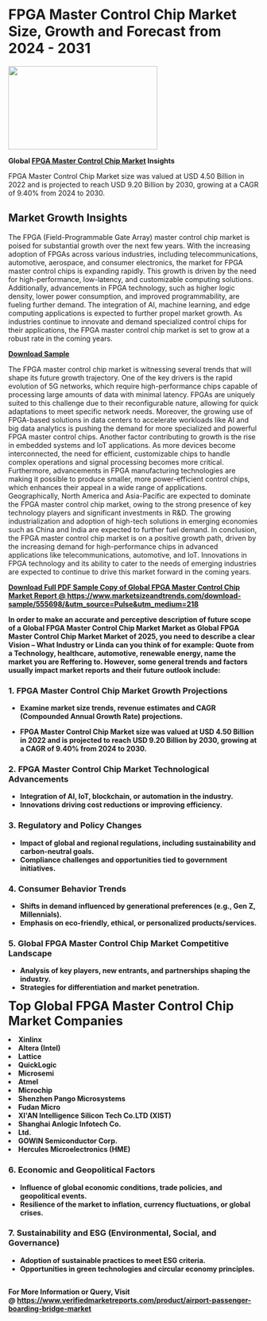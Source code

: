 <H1>FPGA Master Control Chip Market Size, Growth and Forecast from 2024 - 2031</H1><img class="aligncenter size-medium wp-image-584254" src="https://thirdeyenews.in/wp-content/uploads/2024/09/Global-Market-Research-300x168.jpeg" alt="" width="300" height="168" /><p><strong>Global&nbsp;<a href="https://www.marketsizeandtrends.com/download-sample/555698/&amp;utm_source=Pulse&amp;utm_medium=218">FPGA Master Control Chip Market</a> Insights</strong></p><p>FPGA Master Control Chip Market size was valued at USD 4.50 Billion in 2022 and is projected to reach USD 9.20 Billion by 2030, growing at a CAGR of 9.40% from 2024 to 2030.</p><p><h2>Market Growth Insights</h2> <p>The FPGA (Field-Programmable Gate Array) master control chip market is poised for substantial growth over the next few years. With the increasing adoption of FPGAs across various industries, including telecommunications, automotive, aerospace, and consumer electronics, the market for FPGA master control chips is expanding rapidly. This growth is driven by the need for high-performance, low-latency, and customizable computing solutions. Additionally, advancements in FPGA technology, such as higher logic density, lower power consumption, and improved programmability, are fueling further demand. The integration of AI, machine learning, and edge computing applications is expected to further propel market growth. As industries continue to innovate and demand specialized control chips for their applications, the FPGA master control chip market is set to grow at a robust rate in the coming years.</p> <p><strong><a href="#">Download Sample</a></strong></p> <p>The FPGA master control chip market is witnessing several trends that will shape its future growth trajectory. One of the key drivers is the rapid evolution of 5G networks, which require high-performance chips capable of processing large amounts of data with minimal latency. FPGAs are uniquely suited to this challenge due to their reconfigurable nature, allowing for quick adaptations to meet specific network needs. Moreover, the growing use of FPGA-based solutions in data centers to accelerate workloads like AI and big data analytics is pushing the demand for more specialized and powerful FPGA master control chips. Another factor contributing to growth is the rise in embedded systems and IoT applications. As more devices become interconnected, the need for efficient, customizable chips to handle complex operations and signal processing becomes more critical. Furthermore, advancements in FPGA manufacturing technologies are making it possible to produce smaller, more power-efficient control chips, which enhances their appeal in a wide range of applications. Geographically, North America and Asia-Pacific are expected to dominate the FPGA master control chip market, owing to the strong presence of key technology players and significant investments in R&D. The growing industrialization and adoption of high-tech solutions in emerging economies such as China and India are expected to further fuel demand. In conclusion, the FPGA master control chip market is on a positive growth path, driven by the increasing demand for high-performance chips in advanced applications like telecommunications, automotive, and IoT. Innovations in FPGA technology and its ability to cater to the needs of emerging industries are expected to continue to drive this market forward in the coming years.</p> <p><strong><a href="#"></p><p><span class=""><strong>Download Full PDF Sample Copy of Global FPGA Master Control Chip Market Report</strong> @ <a href="https://www.marketsizeandtrends.com/download-sample/555698/&amp;utm_source=Pulse&amp;utm_medium=218" target="_blank">https://www.marketsizeandtrends.com/download-sample/555698/&amp;utm_source=Pulse&amp;utm_medium=218</a></span></p><p>In order to make an accurate and perceptive description of future scope of a Global&nbsp;FPGA Master Control Chip Market Market as Global&nbsp;FPGA Master Control Chip Market Market of 2025, you need to describe a clear Vision &ndash; What Industry or Linda can you think of for example: Quote from a Technology, healthcare, automotive, renewable energy, name the market you are Reffering to. However, some general trends and factors usually impact market reports and their future outlook include:</p><h3>1.&nbsp;<strong>FPGA Master Control Chip Market Growth Projections</strong></h3><ul><li>Examine market size trends, revenue estimates and CAGR (Compounded Annual Growth Rate) projections.</li><li><p>FPGA Master Control Chip Market size was valued at USD 4.50 Billion in 2022 and is projected to reach USD 9.20 Billion by 2030, growing at a CAGR of 9.40% from 2024 to 2030.</p></li></ul><h3>2.&nbsp;<strong>FPGA Master Control Chip Market Technological Advancements</strong></h3><ul><li>Integration of AI, IoT, blockchain, or automation in the industry.</li><li>Innovations driving cost reductions or improving efficiency.</li></ul><h3>3.&nbsp;<strong>Regulatory and Policy Changes</strong></h3><ul><li>Impact of global and regional regulations, including sustainability and carbon-neutral goals.</li><li>Compliance challenges and opportunities tied to government initiatives.</li></ul><h3>4.&nbsp;<strong>Consumer Behavior Trends</strong></h3><ul><li>Shifts in demand influenced by generational preferences (e.g., Gen Z, Millennials).</li><li>Emphasis on eco-friendly, ethical, or personalized products/services.</li></ul><h3>5.&nbsp;<strong>Global FPGA Master Control Chip Market Competitive Landscape</strong></h3><ul><li>Analysis of key players, new entrants, and partnerships shaping the industry.</li><li>Strategies for differentiation and market penetration.</li></ul><p data-pm-slice="1 1 []"><span style="color: inherit; font-family: inherit; font-size: 25px;">Top Global FPGA Master Control Chip Market Companies</span></p><div class="" data-test-id=""><p><li>Xinlinx</li><li> Altera (Intel)</li><li> Lattice</li><li> QuickLogic</li><li> Microsemi</li><li> Atmel</li><li> Microchip</li><li> Shenzhen Pango Microsystems</li><li> Fudan Micro</li><li> XI'AN Intelligence Silicon Tech Co.LTD (XIST)</li><li> Shanghai Anlogic Infotech Co.</li><li>Ltd.</li><li> GOWIN Semiconductor Corp.</li><li> Hercules Microelectronics (HME)</li></p></div><h3>6.&nbsp;<strong>Economic and Geopolitical Factors</strong></h3><ul><li>Influence of global economic conditions, trade policies, and geopolitical events.</li><li>Resilience of the market to inflation, currency fluctuations, or global crises.</li></ul><h3>7.&nbsp;<strong>Sustainability and ESG (Environmental, Social, and Governance)</strong></h3><ul><li>Adoption of sustainable practices to meet ESG criteria.</li><li>Opportunities in green technologies and circular economy principles.</li></ul><h2><strong style="font-size: 14px;">For More Information or Query, Visit @&nbsp;</strong><a style="background-color: #ffffff; font-size: 14px;" href="https://www.marketsizeandtrends.com/report/fpga-master-control-chip-market/" target="_blank">https://www.verifiedmarketreports.com/product/airport-passenger-boarding-bridge-market</a></h2>

